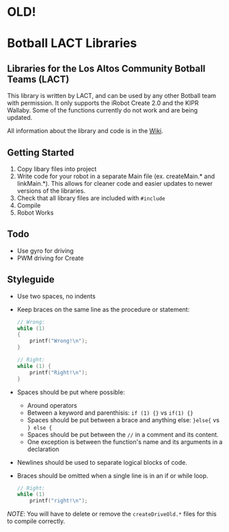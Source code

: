 # OLD!
# Botball LACT Libraries
## Libraries for the Los Altos Community Botball Teams (LACT)

This library is written by LACT, and can be used by any other
Botball team with permission. It only supports the iRobot Create 2.0 and the KIPR
Wallaby. Some of the functions currently do not work and are being updated.

All information about the library and code is in the [Wiki](https://github.com/LACT-Botball-0636/Botball-LACT-Libraries/wiki). 

## Getting Started

1. Copy libary files into project
2. Write code for your robot in a separate Main file (ex. createMain.* and linkMain.*). This allows for cleaner code and easier updates to newer versions of the libraries.
3. Check that all library files are included with `#include`
4. Compile
5. Robot Works

## Todo

* Use gyro for driving
* PWM driving for Create

## Styleguide

* Use two spaces, no indents
* Keep braces on the same line as the procedure or statement:

	```c
	// Wrong:
	while (1)
	{
		printf("Wrong!\n");
	}

	// Right:
	while (1) {
		printf("Right!\n");
	}
	```

* Spaces should be put where possible:
    
    * Around operators
	* Between a keyword and parenthisis: `if (1) {}` vs `if(1) {}`
	* Spaces should be put between a brace and anything else: `}else{` vs `} else {`
	* Spaces should be put between the `//` in a comment and its content.
    * One exception is between the function's name and its arguments in a declaration

* Newlines should be used to separate logical blocks of code.
* Braces should be omitted when a single line is in an if or while loop.

	```c
	// Right:
	while (1)
		printf("right!\n");
	```

*NOTE*: You will have to delete or remove the `createDriveOld.*` files for this to compile correctly.
